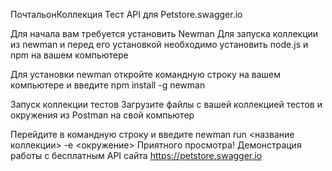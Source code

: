 ПочтальонКоллекция
Тест API для Petstore.swagger.io

Для начала вам требуется установить Newman
Для запуска коллекции из newman и перед его установкой необходимо установить node.js и npm на вашем компьютере

Для установки newman откройте командную строку на вашем компьютере и введите npm install -g newman

Запуск коллекции тестов
Загрузите файлы c вашей коллекцией тестов и окружения из Postman на свой компьютер

Перейдите в командную строку и введите newman run <название коллекции> -e <окружение> Приятного просмотра! Демонстрация работы с бесплатным API сайта https://petstore.swagger.io
